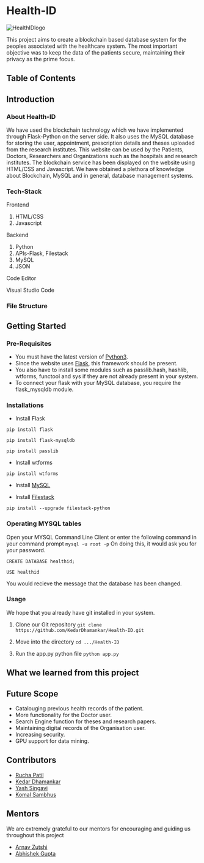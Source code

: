 # Health-ID
![HealthIDlogo](https://user-images.githubusercontent.com/103985810/216312683-4221cd84-d7bf-4a2c-8d13-aa42f630d147.png)

This project aims to create a blockchain based database system for the peoples associated with the healthcare system. The most important objective was to keep the data of the patients secure, maintaining their privacy as the prime focus.

## Table of Contents

## Introduction
### About Health-ID
We have used the blockchain technology which we have implemented through Flask-Python on the server side. It also uses the MySQL database for storing the user, appointment, prescription details and theses uploaded from the research institutes. This website can be used by the Patients, Doctors, Researchers and Organizations such as the hospitals and research institutes. The blockchain service has been displayed on the website using HTML/CSS and Javascript. We have obtained a plethora of knowledge about Blockchain, MySQL and in general, database management systems.

### Tech-Stack
Frontend
1. HTML/CSS
2. Javascript

Backend
1. Python
2. APIs-Flask, Filestack
3. MySQL 
4. JSON

Code Editor

Visual Studio Code

### File Structure

## Getting Started
### Pre-Requisites
* You must have the latest version of [Python3](https://www.python.org/downloads/).
* Since the website uses [Flask](https://pypi.org/project/Flask/), this framework should be present.
* You also have to install some modules such as passlib.hash, hashlib, wtforms, functool and sys if they are not already present in your system.
* To connect your flask with your MySQL database, you require the flask_mysqldb module.

### Installations
* Install Flask

`pip install flask`

`pip install flask-mysqldb`

`pip install passlib`

* Install wtforms

`pip install wtforms`

* Install [MySQL](https://www.mysql.com/downloads/)

* Install [Filestack](https://www.filestack.com/docs/api/sdk/python/)

`pip install --upgrade filestack-python`

### Operating MYSQL tables
Open your MYSQL Command Line Client or enter the following command in your command prompt
`mysql -u root -p`
On doing this, it would ask you for your password.

`CREATE DATABASE healthid;`

`USE healthid`

You would recieve the message that the database has been changed.

### Usage
We hope that you already have git installed in your system.

1. Clone our Git repository
`git clone https://github.com/KedarDhamankar/Health-ID.git`

2. Move into the directory
`cd .../Health-ID`

3. Run the app.py python file
`python app.py`

## What we learned from this project

## Future Scope
* Catalouging previous health records of the patient.
* More functionality for the Doctor user.
* Search Engine function for theses and research papers.
* Maintaining digital records of the Organisation user.
* Increasing security.
* GPU support for data mining.

## Contributors
* [Rucha Patil](https://github.com/Ruchapatil03)
* [Kedar Dhamankar](https://github.com/KedarDhamankar)
* [Yash Singavi](https://github.com/YashSingavi)
* [Komal Sambhus](https://github.com/Komal0103)

## Mentors
We are extremely grateful to our mentors for encouraging and guiding us throughout this project
* [Arnav Zutshi](https://github.com/AsRaNi1)
* [Abhishek Gupta]()
